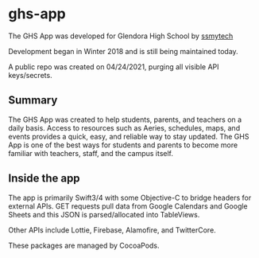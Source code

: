 # ghs-app
The GHS App was developed for Glendora High School by [ssmytech](https://ssmytech.com)

Development began in Winter 2018 and is still being maintained today.

A public repo was created on 04/24/2021, purging all visible API keys/secrets.

## Summary
The GHS App was created to help students, parents, and teachers on a daily basis. Access to resources such as Aeries, schedules, maps, and events provides a quick, easy, and reliable way to stay updated. 
The GHS App is one of the best ways for students and parents to become more familiar with teachers, staff, and the campus itself. 

## Inside the app
The app is primarily Swift3/4 with some Objective-C to bridge headers for external APIs. GET requests pull data from Google Calendars and Google Sheets and this JSON is parsed/allocated into TableViews.

Other APIs include Lottie, Firebase, Alamofire, and TwitterCore. 

These packages are managed by CocoaPods.
